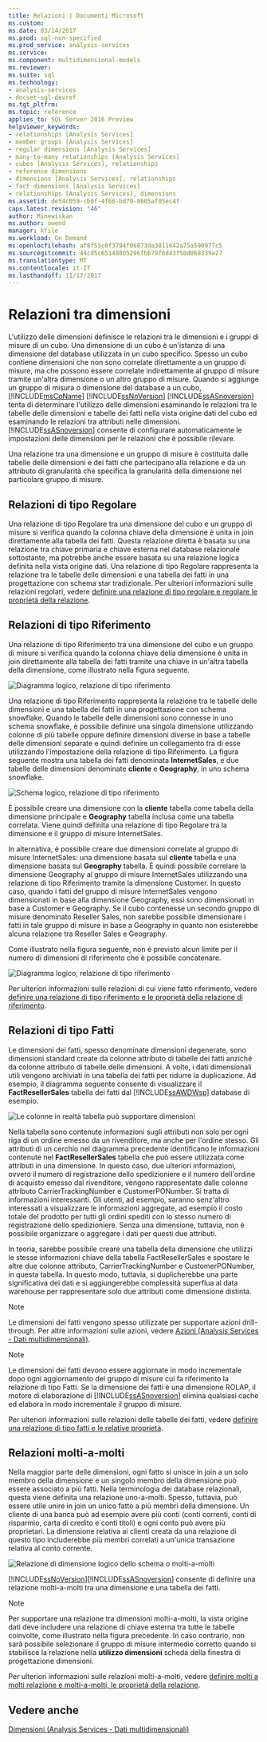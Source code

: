 ```yaml
---
title: Relazioni | Documenti Microsoft
ms.custom: 
ms.date: 03/14/2017
ms.prod: sql-non-specified
ms.prod_service: analysis-services
ms.service: 
ms.component: multidimensional-models
ms.reviewer: 
ms.suite: sql
ms.technology:
- analysis-services
- docset-sql-devref
ms.tgt_pltfrm: 
ms.topic: reference
applies_to: SQL Server 2016 Preview
helpviewer_keywords:
- relationships [Analysis Services]
- member groups [Analysis Services]
- regular dimensions [Analysis Services]
- many-to-many relationships [Analysis Services]
- cubes [Analysis Services], relationships
- reference dimensions
- dimensions [Analysis Services], relationships
- fact dimensions [Analysis Services]
- relationships [Analysis Services], dimensions
ms.assetid: de54c059-cb0f-4f66-bd70-8605af05ec4f
caps.latest.revision: "46"
author: Minewiskan
ms.author: owend
manager: kfile
ms.workload: On Demand
ms.openlocfilehash: af8f55c0f3794f06873da3811642a75a590977c5
ms.sourcegitcommit: 44cd5c651488b5296fb679f6d43f50d068339a27
ms.translationtype: MT
ms.contentlocale: it-IT
ms.lasthandoff: 11/17/2017
---
```

# <a name="dimension-relationships"></a>Relazioni tra dimensioni
  L'utilizzo delle dimensioni definisce le relazioni tra le dimensioni e i gruppi di misure di un cubo. Una dimensione di un cubo è un'istanza di una dimensione del database utilizzata in un cubo specifico. Spesso un cubo contiene dimensioni che non sono correlate direttamente a un gruppo di misure, ma che possono essere correlate indirettamente al gruppo di misure tramite un'altra dimensione o un altro gruppo di misure. Quando si aggiunge un gruppo di misura o dimensione del database a un cubo, [!INCLUDE[msCoName](../../includes/msconame-md.md)] [!INCLUDE[ssNoVersion](../../includes/ssnoversion-md.md)] [!INCLUDE[ssASnoversion](../../includes/ssasnoversion-md.md)] tenta di determinare l'utilizzo delle dimensioni esaminando le relazioni tra le tabelle delle dimensioni e tabelle dei fatti nella vista origine dati del cubo ed esaminando le relazioni tra attributi nelle dimensioni. [!INCLUDE[ssASnoversion](../../includes/ssasnoversion-md.md)] consente di configurare automaticamente le impostazioni delle dimensioni per le relazioni che è possibile rilevare.  
  
 Una relazione tra una dimensione e un gruppo di misure è costituita dalle tabelle delle dimensioni e dei fatti che partecipano alla relazione e da un attributo di granularità che specifica la granularità della dimensione nel particolare gruppo di misure.  
  
## <a name="regular-dimension-relationships"></a>Relazioni di tipo Regolare  
 Una relazione di tipo Regolare tra una dimensione del cubo e un gruppo di misure si verifica quando la colonna chiave della dimensione è unita in join direttamente alla tabella dei fatti. Questa relazione diretta è basata su una relazione tra chiave primaria e chiave esterna nel database relazionale sottostante, ma potrebbe anche essere basata su una relazione logica definita nella vista origine dati. Una relazione di tipo Regolare rappresenta la relazione tra le tabelle delle dimensioni e una tabella dei fatti in una progettazione con schema star tradizionale. Per ulteriori informazioni sulle relazioni regolari, vedere [definire una relazione di tipo regolare e regolare le proprietà della relazione](../../analysis-services/multidimensional-models/define-a-regular-relationship-and-regular-relationship-properties.md).  
  
## <a name="reference-dimension-relationships"></a>Relazioni di tipo Riferimento  
 Una relazione di tipo Riferimento tra una dimensione del cubo e un gruppo di misure si verifica quando la colonna chiave della dimensione è unita in join direttamente alla tabella dei fatti tramite una chiave in un'altra tabella della dimensione, come illustrato nella figura seguente.  
  
 ![Diagramma logico, relazione di tipo riferimento](../../analysis-services/multidimensional-models-olap-logical-cube-objects/media/as-refdimension1.gif "diagramma logico, relazione di tipo riferimento")  
  
 Una relazione di tipo Riferimento rappresenta la relazione tra le tabelle delle dimensioni e una tabella dei fatti in una progettazione con schema snowflake. Quando le tabelle delle dimensioni sono connesse in uno schema snowflake, è possibile definire una singola dimensione utilizzando colonne di più tabelle oppure definire dimensioni diverse in base a tabelle delle dimensioni separate e quindi definire un collegamento tra di esse utilizzando l'impostazione della relazione di tipo Riferimento. La figura seguente mostra una tabella dei fatti denominata **InternetSales**, e due tabelle delle dimensioni denominate **cliente** e **Geography**, in uno schema snowflake.  
  
 ![Schema logico, relazione di tipo riferimento](../../analysis-services/multidimensional-models-olap-logical-cube-objects/media/as-refdim-schema1.gif "schema logico, relazione di tipo riferimento")  
  
 È possibile creare una dimensione con la **cliente** tabella come tabella della dimensione principale e **Geography** tabella inclusa come una tabella correlata. Viene quindi definita una relazione di tipo Regolare tra la dimensione e il gruppo di misure InternetSales.  
  
 In alternativa, è possibile creare due dimensioni correlate al gruppo di misure InternetSales: una dimensione basata sul **cliente** tabella e una dimensione basata sul **Geography** tabella. È quindi possibile correlare la dimensione Geography al gruppo di misure InternetSales utilizzando una relazione di tipo Riferimento tramite la dimensione Customer. In questo caso, quando i fatti del gruppo di misure InternetSales vengono dimensionati in base alla dimensione Geography, essi sono dimensionati in base a Customer e Geography. Se il cubo contenesse un secondo gruppo di misure denominato Reseller Sales, non sarebbe possibile dimensionare i fatti in tale gruppo di misure in base a Geography in quanto non esisterebbe alcuna relazione tra Reseller Sales e Geography.  
  
 Come illustrato nella figura seguente, non è previsto alcun limite per il numero di dimensioni di riferimento che è possibile concatenare.  
  
 ![Diagramma logico, relazione di tipo riferimento](../../analysis-services/multidimensional-models-olap-logical-cube-objects/media/as-refdimension2.gif "diagramma logico, relazione di tipo riferimento")  
  
 Per ulteriori informazioni sulle relazioni di cui viene fatto riferimento, vedere [definire una relazione di tipo riferimento e le proprietà della relazione di riferimento](../../analysis-services/multidimensional-models/define-a-referenced-relationship-and-referenced-relationship-properties.md).  
  
## <a name="fact-dimension-relationships"></a>Relazioni di tipo Fatti  
 Le dimensioni dei fatti, spesso denominate dimensioni degenerate, sono dimensioni standard create da colonne attributo di tabelle dei fatti anziché da colonne attributo di tabelle delle dimensioni. A volte, i dati dimensionali utili vengono archiviati in una tabella dei fatti per ridurre la duplicazione. Ad esempio, il diagramma seguente consente di visualizzare il **FactResellerSales** tabella dei fatti dal [!INCLUDE[ssAWDWsp](../../includes/ssawdwsp-md.md)] database di esempio.  
  
 ![Le colonne in realtà tabella può supportare dimensioni](../../analysis-services/multidimensional-models-olap-logical-cube-objects/media/as-factdim.gif "colonne infatti tabella può supportare dimensioni")  
  
 Nella tabella sono contenute informazioni sugli attributi non solo per ogni riga di un ordine emesso da un rivenditore, ma anche per l'ordine stesso. Gli attributi di un cerchio nel diagramma precedente identificano le informazioni contenute nel **FactResellerSales** tabella che può essere utilizzata come attributi in una dimensione. In questo caso, due ulteriori informazioni, ovvero il numero di registrazione dello spedizioniere e il numero dell'ordine di acquisto emesso dal rivenditore, vengono rappresentate dalle colonne attributo CarrierTrackingNumber e CustomerPONumber. Si tratta di informazioni interessanti. Gli utenti, ad esempio, saranno senz'altro interessati a visualizzare le informazioni aggregate, ad esempio il costo totale del prodotto per tutti gli ordini spediti con lo stesso numero di registrazione dello spedizioniere. Senza una dimensione, tuttavia, non è possibile organizzare o aggregare i dati per questi due attributi.  
  
 In teoria, sarebbe possibile creare una tabella della dimensione che utilizzi le stesse informazioni chiave della tabella FactResellerSales e spostare le altre due colonne attributo, CarrierTrackingNumber e CustomerPONumber, in questa tabella. In questo modo, tuttavia, si duplicherebbe una parte significativa dei dati e si aggiungerebbe complessità superflua al data warehouse per rappresentare solo due attributi come dimensione distinta.  
  
> [!NOTE]  
>  Le dimensioni dei fatti vengono spesso utilizzate per supportare azioni drill-through. Per altre informazioni sulle azioni, vedere [Azioni &#40;Analysis Services - Dati multidimensionali&#41;](../../analysis-services/multidimensional-models/actions-analysis-services-multidimensional-data.md).  
  
> [!NOTE]  
>  Le dimensioni dei fatti devono essere aggiornate in modo incrementale dopo ogni aggiornamento del gruppo di misure cui fa riferimento la relazione di tipo Fatti. Se la dimensione dei fatti è una dimensione ROLAP, il motore di elaborazione di [!INCLUDE[ssASnoversion](../../includes/ssasnoversion-md.md)] elimina qualsiasi cache ed elabora in modo incrementale il gruppo di misure.  
  
 Per ulteriori informazioni sulle relazioni delle tabelle dei fatti, vedere [definire una relazione di tipo fatti e le relative proprietà](../../analysis-services/multidimensional-models/define-a-fact-relationship-and-fact-relationship-properties.md).  
  
## <a name="many-to-many-dimension-relationships"></a>Relazioni molti-a-molti  
 Nella maggior parte delle dimensioni, ogni fatto si unisce in join a un solo membro della dimensione e un singolo membro della dimensione può essere associato a più fatti. Nella terminologia dei database relazionali, questa viene definita una relazione uno-a-molti. Spesso, tuttavia, può essere utile unire in join un unico fatto a più membri della dimensione. Un cliente di una banca può ad esempio avere più conti (conti correnti, conti di risparmio, carta di credito e conti titoli) e ogni conto può avere più proprietari. La dimensione relativa ai clienti creata da una relazione di questo tipo includerebbe più membri correlati a un'unica transazione relativa al conto corrente.  
  
 ![Relazione di dimensione logico dello schema o molti-a-molti](../../analysis-services/multidimensional-models-olap-logical-cube-objects/media/as-many-dimension1.gif "relazione della dimensione logica dello schema o molti-a-molti")  
  
 [!INCLUDE[ssNoVersion](../../includes/ssnoversion-md.md)][!INCLUDE[ssASnoversion](../../includes/ssasnoversion-md.md)] consente di definire una relazione molti-a-molti tra una dimensione e una tabella dei fatti.  
  
> [!NOTE]  
>  Per supportare una relazione tra dimensioni molti-a-molti, la vista origine dati deve includere una relazione di chiave esterna tra tutte le tabelle coinvolte, come illustrato nella figura precedente. In caso contrario, non sarà possibile selezionare il gruppo di misure intermedio corretto quando si stabilisce la relazione nella **utilizzo dimensioni** scheda della finestra di progettazione dimensioni.  
  
 Per ulteriori informazioni sulle relazioni molti-a-molti, vedere [definire molti a molti relazione e molti-a-molti, le proprietà della relazione](../../analysis-services/multidimensional-models/define-a-many-to-many-relationship-and-many-to-many-relationship-properties.md).  
  
## <a name="see-also"></a>Vedere anche  
 [Dimensioni &#40;Analysis Services - Dati multidimensionali&#41;](../../analysis-services/multidimensional-models-olap-logical-dimension-objects/dimensions-analysis-services-multidimensional-data.md)  
  
  
